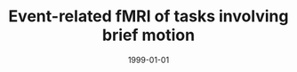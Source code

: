 ---
title: "Event-related fMRI of tasks involving brief motion"
date: 1999-01-01
authors_string: R. Birn, Peter Bandettini, R. Cox, R. Shaker
authors:
   - R. Birn
   - Peter Bandettini
   - R. Cox
   - R. Shaker
author_ids:
   - rasmus_birn
   - peter_bandettini
journal: 'Human Brain Mapping'
volume: 7
issue: 
pages: 106-114
book_title: ''
publisher: ''
abstract: ""
project_id: 
paper_url: 
doi: 
data_loc: ''
code_loc: ''
file: '/assets/publications//assets/publications/'
file_name: '/assets/publications/'
type: journal_article
pub_str: ' (1999) Human Brain Mapping 7: 106-114'
layout: publication 
---